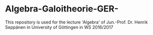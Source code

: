 # Algebra-Galoitheorie-GER-
This repository is used for the lecture 'Algebra'  of  Jun.-Prof. Dr. Henrik Seppänen in University of Göttingen in WS 2016/2017

